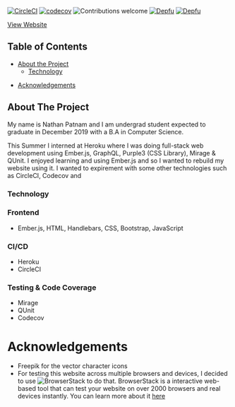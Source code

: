 [![CircleCI](https://circleci.com/gh/Nathan-Patnam/Personal-Website-Revamped/tree/master.svg?style=svg)](https://circleci.com/gh/Nathan-Patnam/Personal-Website-Revamped/tree/master)
[![codecov](https://codecov.io/gh/Nathan-Patnam/Personal-Website-Revamped/branch/master/graph/badge.svg)](https://codecov.io/gh/Nathan-Patnam/Personal-Website-Revamped)
![Contributions welcome](https://img.shields.io/badge/contributions-welcome-orange.svg)
[![Depfu](https://badges.depfu.com/badges/f563565082376f8e31d7850655307932/status.svg)](https://depfu.com)
[![Depfu](https://badges.depfu.com/badges/f563565082376f8e31d7850655307932/overview.svg)](https://depfu.com/github/Nathan-Patnam/Personal-Website-Revamped?project_id=8877)

[View Website](https://personal-website-production.herokuapp.com)

## Table of Contents

-   [About the Project](#about-the-project)
    -   [Technology](#technology)

*   [Acknowledgements](#acknowledgements)

<!-- ABOUT THE PROJECT -->

## About The Project

My name is Nathan Patnam and I am undergrad student expected to graduate in
December 2019 with a B.A in Computer Science.

This Summer I interned at Heroku where I was doing full-stack web development
using Ember.js, GraphQL, Purple3 (CSS Library), Mirage & QUnit. I enjoyed
learning and using Ember.js and so I wanted to rebuild my website using it. I
wanted to expirement with some other technologies such as CircleCI, Codecov and

### Technology

### Frontend

-   Ember.js, HTML, Handlebars, CSS, Bootstrap, JavaScript

### CI/CD

-   Heroku
-   CircleCI

### Testing & Code Coverage

-   Mirage
-   QUnit
-   Codecov

# Acknowledgements

-   Freepik for the vector character icons
-   For testing this website across multiple browsers and devices, I decided to
    use
    ![BrowserStack](https://3fxtqy18kygf3on3bu39kh93-wpengine.netdna-ssl.com/wp-content/themes/browserstack/img/browserstack-logo.svg)
    to do that. BrowserStack is a interactive web-based tool that can test your
    website on over 2000 browsers and real devices instantly. You can learn more
    about it [here](https://www.browserstack.com/)
